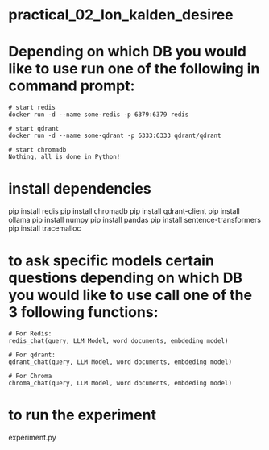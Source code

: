 # practical_02_lon_kalden_desiree

# Depending on which DB you would like to use run one of the following in command prompt:
    # start redis
    docker run -d --name some-redis -p 6379:6379 redis

    # start qdrant
    docker run -d --name some-qdrant -p 6333:6333 qdrant/qdrant

    # start chromadb
    Nothing, all is done in Python!

# install dependencies
pip install redis
pip install chromadb
pip install qdrant-client
pip install ollama
pip install numpy
pip install pandas
pip install sentence-transformers
pip install tracemalloc

# to ask specific models certain questions depending on which DB you would like to use call one of the 3 following functions:
    # For Redis:
    redis_chat(query, LLM Model, word documents, embdeding model)

    # For qdrant:
    qdrant_chat(query, LLM Model, word documents, embdeding model)

    # For Chroma
    chroma_chat(query, LLM Model, word documents, embdeding model)

# to run the experiment
experiment.py